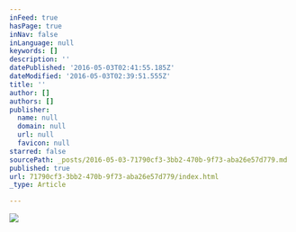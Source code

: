 ```yaml
---
inFeed: true
hasPage: true
inNav: false
inLanguage: null
keywords: []
description: ''
datePublished: '2016-05-03T02:41:55.185Z'
dateModified: '2016-05-03T02:39:51.555Z'
title: ''
author: []
authors: []
publisher:
  name: null
  domain: null
  url: null
  favicon: null
starred: false
sourcePath: _posts/2016-05-03-71790cf3-3bb2-470b-9f73-aba26e57d779.md
published: true
url: 71790cf3-3bb2-470b-9f73-aba26e57d779/index.html
_type: Article

---
```

![](https://the-grid-user-content.s3-us-west-2.amazonaws.com/5ed2e809-6f3f-42df-95f4-cd7046dff532.jpg)